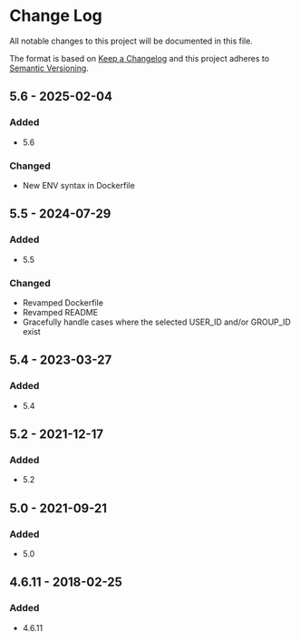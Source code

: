 # Change Log
All notable changes to this project will be documented in this file.

The format is based on [Keep a Changelog](http://keepachangelog.com/)
and this project adheres to [Semantic Versioning](http://semver.org/).

## 5.6 - 2025-02-04
### Added
- 5.6
### Changed
- New ENV syntax in Dockerfile
## 5.5 - 2024-07-29
### Added
- 5.5
### Changed
- Revamped Dockerfile
- Revamped README
- Gracefully handle cases where the selected USER_ID and/or GROUP_ID exist

## 5.4 - 2023-03-27
### Added
- 5.4

## 5.2 - 2021-12-17
### Added
- 5.2

## 5.0 - 2021-09-21
### Added
- 5.0

## 4.6.11 - 2018-02-25
### Added
- 4.6.11

[Unreleased]: https://github.com/Unidata/tdm-docker/compare/v5.4...HEAD
[5.4]: https://github.com/Unidata/tdm-docker/compare/v5.2...v5.4
[5.2]: https://github.com/Unidata/tdm-docker/compare/v5.0...v5.2
[5.0]: https://github.com/Unidata/tdm-docker/compare/v4.6.11...v5.0
